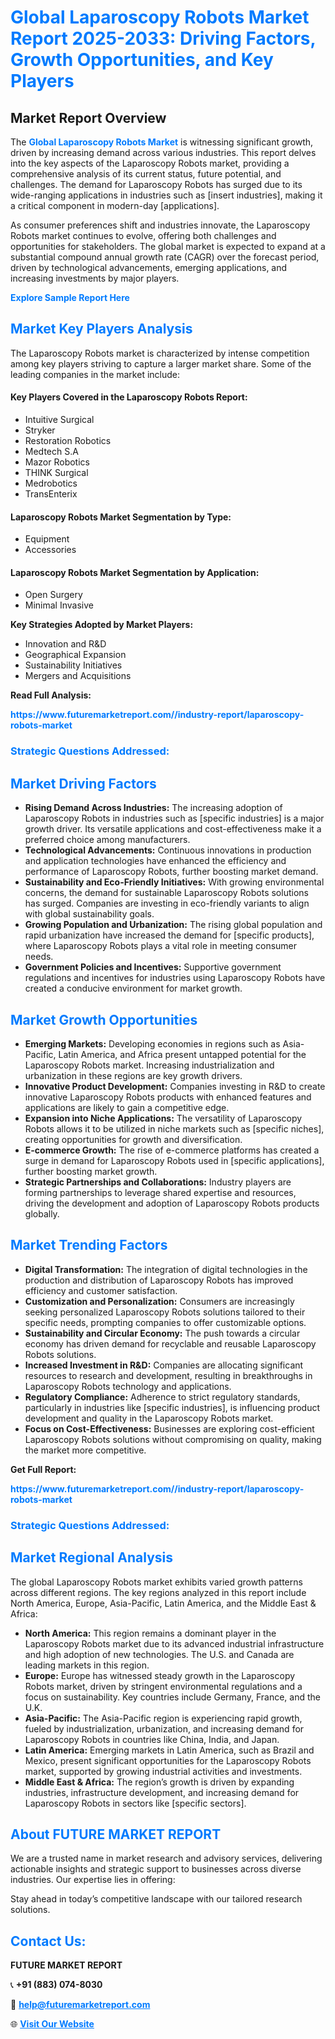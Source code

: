 <h1 style="color: #007BFF;">Global Laparoscopy Robots Market Report 2025-2033: Driving Factors, Growth Opportunities, and Key Players</h1>

<section id="overview">
<h2>Market Report Overview</h2>
<p>The <a href="https://www.futuremarketreport.com//industry-report/laparoscopy-robots-market" style="color: #007BFF; text-decoration: none;"><strong>Global Laparoscopy Robots Market</strong></a> is witnessing significant growth, driven by increasing demand across various industries. This report delves into the key aspects of the Laparoscopy Robots market, providing a comprehensive analysis of its current status, future potential, and challenges. The demand for Laparoscopy Robots has surged due to its wide-ranging applications in industries such as [insert industries], making it a critical component in modern-day [applications].</p>
<p>As consumer preferences shift and industries innovate, the Laparoscopy Robots market continues to evolve, offering both challenges and opportunities for stakeholders. The global market is expected to expand at a substantial compound annual growth rate (CAGR) over the forecast period, driven by technological advancements, emerging applications, and increasing investments by major players.</p>
</section>

<section id="overview">
<p><a href="https://www.futuremarketreport.com//request-sample/reportId=48589" style="color: #007BFF; text-decoration: none;"><strong>Explore Sample Report Here</strong></a></p>
</section>

<section id="key-players">
<h2 style="color: #007BFF;">Market Key Players Analysis</h2>
<p>The Laparoscopy Robots market is characterized by intense competition among key players striving to capture a larger market share. Some of the leading companies in the market include:</p>
<h4>Key Players Covered in the Laparoscopy Robots Report:</h4>
<ul><li>Intuitive Surgical</li><li>Stryker</li><li>Restoration Robotics</li><li>Medtech S.A</li><li>Mazor Robotics</li><li>THINK Surgical</li><li>Medrobotics</li><li>TransEnterix</li></ul>
<h4>Laparoscopy Robots Market Segmentation by Type:</h4>
<ul><li>Equipment</li><li>Accessories</li></ul>

<h4>Laparoscopy Robots Market Segmentation by Application:</h4>
<ul><li>Open Surgery</li><li>Minimal Invasive</li></ul>
<p><strong>Key Strategies Adopted by Market Players:</strong></p>
<ul>
<li>Innovation and R&D</li>
<li>Geographical Expansion</li>
<li>Sustainability Initiatives</li>
<li>Mergers and Acquisitions</li>
</ul>
</section>

<section>
<p><strong>Read Full Analysis: </strong></p><a href="https://www.futuremarketreport.com//industry-report/laparoscopy-robots-market" style="color: #007BFF; text-decoration: none;"><strong>https://www.futuremarketreport.com//industry-report/laparoscopy-robots-market</strong></a>
<h3 style="color: #007BFF;">Strategic Questions Addressed:</h3>
</section>

<section id="driving-factors">
<h2 style="color: #007BFF;">Market Driving Factors</h2>
<ul>
<li><strong>Rising Demand Across Industries:</strong> The increasing adoption of Laparoscopy Robots in industries such as [specific industries] is a major growth driver. Its versatile applications and cost-effectiveness make it a preferred choice among manufacturers.</li>
<li><strong>Technological Advancements:</strong> Continuous innovations in production and application technologies have enhanced the efficiency and performance of Laparoscopy Robots, further boosting market demand.</li>
<li><strong>Sustainability and Eco-Friendly Initiatives:</strong> With growing environmental concerns, the demand for sustainable Laparoscopy Robots solutions has surged. Companies are investing in eco-friendly variants to align with global sustainability goals.</li>
<li><strong>Growing Population and Urbanization:</strong> The rising global population and rapid urbanization have increased the demand for [specific products], where Laparoscopy Robots plays a vital role in meeting consumer needs.</li>
<li><strong>Government Policies and Incentives:</strong> Supportive government regulations and incentives for industries using Laparoscopy Robots have created a conducive environment for market growth.</li>
</ul>
</section>

<section id="growth-opportunities">
<h2 style="color: #007BFF;">Market Growth Opportunities</h2>
<ul>
<li><strong>Emerging Markets:</strong> Developing economies in regions such as Asia-Pacific, Latin America, and Africa present untapped potential for the Laparoscopy Robots market. Increasing industrialization and urbanization in these regions are key growth drivers.</li>
<li><strong>Innovative Product Development:</strong> Companies investing in R&D to create innovative Laparoscopy Robots products with enhanced features and applications are likely to gain a competitive edge.</li>
<li><strong>Expansion into Niche Applications:</strong> The versatility of Laparoscopy Robots allows it to be utilized in niche markets such as [specific niches], creating opportunities for growth and diversification.</li>
<li><strong>E-commerce Growth:</strong> The rise of e-commerce platforms has created a surge in demand for Laparoscopy Robots used in [specific applications], further boosting market growth.</li>
<li><strong>Strategic Partnerships and Collaborations:</strong> Industry players are forming partnerships to leverage shared expertise and resources, driving the development and adoption of Laparoscopy Robots products globally.</li>
</ul>
</section>

<section id="trending-factors">
<h2 style="color: #007BFF;">Market Trending Factors</h2>
<ul>
<li><strong>Digital Transformation:</strong> The integration of digital technologies in the production and distribution of Laparoscopy Robots has improved efficiency and customer satisfaction.</li>
<li><strong>Customization and Personalization:</strong> Consumers are increasingly seeking personalized Laparoscopy Robots solutions tailored to their specific needs, prompting companies to offer customizable options.</li>
<li><strong>Sustainability and Circular Economy:</strong> The push towards a circular economy has driven demand for recyclable and reusable Laparoscopy Robots solutions.</li>
<li><strong>Increased Investment in R&D:</strong> Companies are allocating significant resources to research and development, resulting in breakthroughs in Laparoscopy Robots technology and applications.</li>
<li><strong>Regulatory Compliance:</strong> Adherence to strict regulatory standards, particularly in industries like [specific industries], is influencing product development and quality in the Laparoscopy Robots market.</li>
<li><strong>Focus on Cost-Effectiveness:</strong> Businesses are exploring cost-efficient Laparoscopy Robots solutions without compromising on quality, making the market more competitive.</li>
</ul>
</section>

<section>
<p><strong>Get Full Report: </strong></p><a href="https://www.futuremarketreport.com//industry-report/laparoscopy-robots-market" style="color: #007BFF; text-decoration: none;"><strong>https://www.futuremarketreport.com//industry-report/laparoscopy-robots-market</strong></a>
<h3 style="color: #007BFF;">Strategic Questions Addressed:</h3>
</section>


<section id="regional-analysis">
<h2 style="color: #007BFF;">Market Regional Analysis</h2>
<p>The global Laparoscopy Robots market exhibits varied growth patterns across different regions. The key regions analyzed in this report include North America, Europe, Asia-Pacific, Latin America, and the Middle East & Africa:</p>
<ul>
<li><strong>North America:</strong> This region remains a dominant player in the Laparoscopy Robots market due to its advanced industrial infrastructure and high adoption of new technologies. The U.S. and Canada are leading markets in this region.</li>
<li><strong>Europe:</strong> Europe has witnessed steady growth in the Laparoscopy Robots market, driven by stringent environmental regulations and a focus on sustainability. Key countries include Germany, France, and the U.K.</li>
<li><strong>Asia-Pacific:</strong> The Asia-Pacific region is experiencing rapid growth, fueled by industrialization, urbanization, and increasing demand for Laparoscopy Robots in countries like China, India, and Japan.</li>
<li><strong>Latin America:</strong> Emerging markets in Latin America, such as Brazil and Mexico, present significant opportunities for the Laparoscopy Robots market, supported by growing industrial activities and investments.</li>
<li><strong>Middle East & Africa:</strong> The region’s growth is driven by expanding industries, infrastructure development, and increasing demand for Laparoscopy Robots in sectors like [specific sectors].</li>
</ul>
</section>

<footer>
<h2 style="color: #007BFF;">About FUTURE MARKET REPORT</h2>
<p>We are a trusted name in market research and advisory services, delivering actionable insights and strategic support to businesses across diverse industries. Our expertise lies in offering:</p>

<p>Stay ahead in today’s competitive landscape with our tailored research solutions.</p>

<h2 style="color: #007BFF;">Contact Us:</h2>
<p><strong>FUTURE MARKET REPORT</strong></p>
<p>📞 <strong>+91 (883) 074-8030</strong></p>
<p>📧 <strong><a href="mailto:help@futuremarketreport.com" style="color: #007BFF;">help@futuremarketreport.com</a></strong></p>
<p>🌐 <strong><a href="https://www.futuremarketreport.com/" style="color: #007BFF;">Visit Our Website</a></strong></p>
</footer>